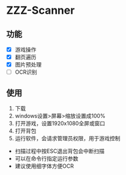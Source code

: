 # ZZZ-Scanner

## 功能

- [x] 游戏操作
- [x] 翻页遍历
- [x] 图片预处理
- [ ] OCR识别

## 使用

1. 下载
2. windows设置>屏幕>缩放设置成100%
3. 打开游戏，设置1920x1080全屏或窗口
4. 打开背包
5. 运行软件，会请求管理员权限，用于游戏控制

- 扫描过程中按ESC退出背包会中断扫描
- 可以在命令行指定运行参数
- 建议使用细字体方便OCR
